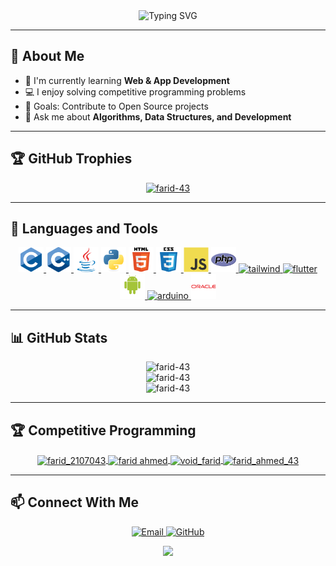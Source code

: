 <div align="center">
  <img src="https://readme-typing-svg.herokuapp.com?font=Fira+Code&weight=600&size=30&pause=1000&color=0A6EBD&center=true&vCenter=true&random=false&width=435&lines=Hi+%F0%9F%91%8B%2C+I'm+Farid+Ahmed;A+Competitive+Programmer" alt="Typing SVG" />
</div>


<!-- <p align="center">
  <a href="https://github.com/farid-43">
    <img src="https://komarev.com/ghpvc/?username=farid-43&label=Profile%20views&color=0e75b6&style=flat" alt="Profile Views" />
  </a>
</p> -->

---

## 💫 About Me

- 🌱 I'm currently learning **Web & App Development**
- 💻 I enjoy solving competitive programming problems
- 🎯 Goals: Contribute to Open Source projects
- 💬 Ask me about **Algorithms, Data Structures, and Development**

---

## 🏆 GitHub Trophies

<p align="center">
  <a href="https://github.com/ryo-ma/github-profile-trophy">
    <img src="https://github-profile-trophy.vercel.app/?username=farid-43&theme=algolia&column=7&margin-w=15&margin-h=15" alt="farid-43" />
  </a>
</p>

---

## 🚀 Languages and Tools

<p align="center">
  <a href="https://www.cprogramming.com/" target="_blank" rel="noreferrer">
    <img src="https://raw.githubusercontent.com/devicons/devicon/master/icons/c/c-original.svg" alt="c" width="40" height="40"/>
  </a>
  <a href="https://www.w3schools.com/cpp/" target="_blank" rel="noreferrer">
    <img src="https://raw.githubusercontent.com/devicons/devicon/master/icons/cplusplus/cplusplus-original.svg" alt="cplusplus" width="40" height="40"/>
  </a>
  <a href="https://www.java.com" target="_blank" rel="noreferrer">
    <img src="https://raw.githubusercontent.com/devicons/devicon/master/icons/java/java-original.svg" alt="java" width="40" height="40"/>
  </a>
  <a href="https://www.python.org" target="_blank" rel="noreferrer">
    <img src="https://raw.githubusercontent.com/devicons/devicon/master/icons/python/python-original.svg" alt="python" width="40" height="40"/>
  </a>
  <a href="https://www.w3.org/html/" target="_blank" rel="noreferrer">
    <img src="https://raw.githubusercontent.com/devicons/devicon/master/icons/html5/html5-original-wordmark.svg" alt="html5" width="40" height="40"/>
  </a>
  <a href="https://www.w3schools.com/css/" target="_blank" rel="noreferrer">
    <img src="https://raw.githubusercontent.com/devicons/devicon/master/icons/css3/css3-original-wordmark.svg" alt="css3" width="40" height="40"/>
  </a>
  <a href="https://developer.mozilla.org/en-US/docs/Web/JavaScript" target="_blank" rel="noreferrer">
    <img src="https://raw.githubusercontent.com/devicons/devicon/master/icons/javascript/javascript-original.svg" alt="javascript" width="40" height="40"/>
  </a>
  <a href="https://www.php.net" target="_blank" rel="noreferrer">
    <img src="https://raw.githubusercontent.com/devicons/devicon/master/icons/php/php-original.svg" alt="php" width="40" height="40"/>
  </a>
  <a href="https://tailwindcss.com/" target="_blank" rel="noreferrer">
    <img src="https://www.vectorlogo.zone/logos/tailwindcss/tailwindcss-icon.svg" alt="tailwind" width="40" height="40"/>
  </a>
  <a href="https://flutter.dev" target="_blank" rel="noreferrer">
    <img src="https://www.vectorlogo.zone/logos/flutterio/flutterio-icon.svg" alt="flutter" width="40" height="40"/>
  </a>
  <a href="https://developer.android.com" target="_blank" rel="noreferrer">
    <img src="https://raw.githubusercontent.com/devicons/devicon/master/icons/android/android-original-wordmark.svg" alt="android" width="40" height="40"/>
  </a>
  <a href="https://www.arduino.cc/" target="_blank" rel="noreferrer">
    <img src="https://cdn.worldvectorlogo.com/logos/arduino-1.svg" alt="arduino" width="40" height="40"/>
  </a>
  <a href="https://www.oracle.com/" target="_blank" rel="noreferrer">
    <img src="https://raw.githubusercontent.com/devicons/devicon/master/icons/oracle/oracle-original.svg" alt="oracle" width="40" height="40"/>
  </a>
</p>

---

## 📊 GitHub Stats

<div align="center">
  <img src="https://github-readme-stats.vercel.app/api/top-langs?username=farid-43&show_icons=true&locale=en&layout=compact&theme=tokyonight" alt="farid-43" />
</div>

<div align="center">
  <img src="https://github-readme-stats.vercel.app/api?username=farid-43&show_icons=true&locale=en&theme=tokyonight" alt="farid-43" />
</div>

<div align="center">
  <img src="https://github-readme-streak-stats.herokuapp.com/?user=farid-43&theme=tokyonight" alt="farid-43" />
</div>

---

## 🏆 Competitive Programming

<p align="center">
  <a href="https://www.codechef.com/users/farid_2107043" target="blank">
    <img align="center" src="https://img.shields.io/badge/CodeChef-5B4638?style=for-the-badge&logo=codechef&logoColor=white" alt="farid_2107043" />
  </a>
  <a href="https://www.hackerrank.com/profile/farid_2107043" target="blank">
    <img align="center" src="https://img.shields.io/badge/-Hackerrank-2EC866?style=for-the-badge&logo=HackerRank&logoColor=white" alt="farid ahmed" />
  </a>
  <a href="https://codeforces.com/profile/void_farid" target="blank">
    <img align="center" src="https://img.shields.io/badge/Codeforces-445f9d?style=for-the-badge&logo=Codeforces&logoColor=white" alt="void_farid" />
  </a>
  <a href="https://www.leetcode.com/farid_ahmed_43" target="blank">
    <img align="center" src="https://img.shields.io/badge/LeetCode-000000?style=for-the-badge&logo=LeetCode&logoColor=#d16c06" alt="farid_ahmed_43" />
  </a>
</p>

---

## 📫 Connect With Me

<p align="center">
  <a href="mailto:faridpatwary2020@gmail.com">
    <img src="https://img.shields.io/badge/Gmail-D14836?style=for-the-badge&logo=gmail&logoColor=white" alt="Email" />
  </a>
  <a href="https://github.com/farid-43">
    <img src="https://img.shields.io/badge/github-%23121011.svg?style=for-the-badge&logo=github&logoColor=white" alt="GitHub" />
  </a>
</p>

<div align="center">
  <img src="https://capsule-render.vercel.app/api?type=waving&color=gradient&height=100&section=footer" />
</div>
